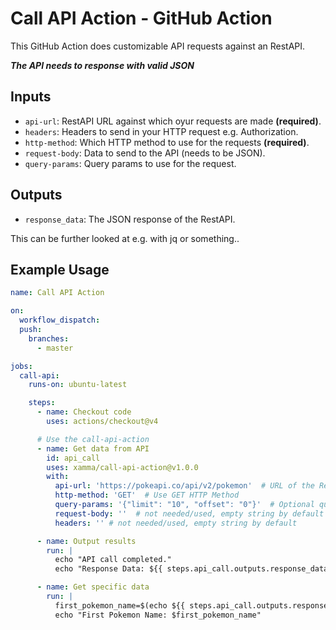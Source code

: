 # Call API Action - GitHub Action

This GitHub Action does customizable API requests against an RestAPI.   

***The API needs to response with valid JSON***  

## Inputs

- `api-url`: RestAPI URL against which oyur requests are made **(required)**.
- `headers`: Headers to send in your HTTP request e.g. Authorization.
- `http-method`: Which HTTP method to use for the requests **(required)**.
- `request-body`: Data to send to the API (needs to be JSON).
- `query-params`: Query params to use for the request.

## Outputs

- `response_data`: The JSON response of the RestAPI.  

This can be further looked at e.g. with jq or something..  

## Example Usage

```yaml
name: Call API Action

on:
  workflow_dispatch:
  push:
    branches:
      - master

jobs:
  call-api:
    runs-on: ubuntu-latest

    steps:
      - name: Checkout code
        uses: actions/checkout@v4

      # Use the call-api-action
      - name: Get data from API
        id: api_call
        uses: xamma/call-api-action@v1.0.0
        with:
          api-url: 'https://pokeapi.co/api/v2/pokemon'  # URL of the RestAPI
          http-method: 'GET'  # Use GET HTTP Method
          query-params: '{"limit": "10", "offset": "0"}'  # Optional query params
          request-body: ''  # not needed/used, empty string by default
          headers: '' # not needed/used, empty string by default

      - name: Output results
        run: |
          echo "API call completed."
          echo "Response Data: ${{ steps.api_call.outputs.response_data }}"

      - name: Get specific data
        run: |
          first_pokemon_name=$(echo ${{ steps.api_call.outputs.response_data }} | jq -r '.results[0].name')
          echo "First Pokemon Name: $first_pokemon_name"
```